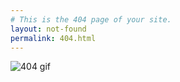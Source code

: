 ```yaml
---
# This is the 404 page of your site.
layout: not-found
permalink: 404.html
---
```


![404 gif](https://cdn.dribbble.com/users/1129101/screenshots/3513987/404.gif)